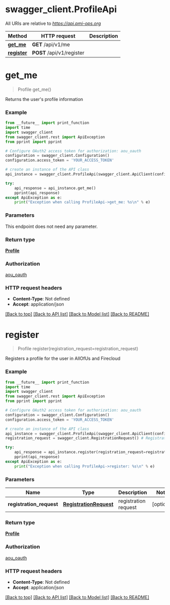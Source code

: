 # swagger_client.ProfileApi

All URIs are relative to *https://api.pmi-ops.org*

Method | HTTP request | Description
------------- | ------------- | -------------
[**get_me**](ProfileApi.md#get_me) | **GET** /api/v1/me | 
[**register**](ProfileApi.md#register) | **POST** /api/v1/register | 


# **get_me**
> Profile get_me()



Returns the user's profile information

### Example 
```python
from __future__ import print_function
import time
import swagger_client
from swagger_client.rest import ApiException
from pprint import pprint

# Configure OAuth2 access token for authorization: aou_oauth
configuration = swagger_client.Configuration()
configuration.access_token = 'YOUR_ACCESS_TOKEN'

# create an instance of the API class
api_instance = swagger_client.ProfileApi(swagger_client.ApiClient(configuration))

try: 
    api_response = api_instance.get_me()
    pprint(api_response)
except ApiException as e:
    print("Exception when calling ProfileApi->get_me: %s\n" % e)
```

### Parameters
This endpoint does not need any parameter.

### Return type

[**Profile**](Profile.md)

### Authorization

[aou_oauth](../README.md#aou_oauth)

### HTTP request headers

 - **Content-Type**: Not defined
 - **Accept**: application/json

[[Back to top]](#) [[Back to API list]](../README.md#documentation-for-api-endpoints) [[Back to Model list]](../README.md#documentation-for-models) [[Back to README]](../README.md)

# **register**
> Profile register(registration_request=registration_request)



Registers a profile for the user in AllOfUs and Firecloud

### Example 
```python
from __future__ import print_function
import time
import swagger_client
from swagger_client.rest import ApiException
from pprint import pprint

# Configure OAuth2 access token for authorization: aou_oauth
configuration = swagger_client.Configuration()
configuration.access_token = 'YOUR_ACCESS_TOKEN'

# create an instance of the API class
api_instance = swagger_client.ProfileApi(swagger_client.ApiClient(configuration))
registration_request = swagger_client.RegistrationRequest() # RegistrationRequest | registration request (optional)

try: 
    api_response = api_instance.register(registration_request=registration_request)
    pprint(api_response)
except ApiException as e:
    print("Exception when calling ProfileApi->register: %s\n" % e)
```

### Parameters

Name | Type | Description  | Notes
------------- | ------------- | ------------- | -------------
 **registration_request** | [**RegistrationRequest**](RegistrationRequest.md)| registration request | [optional] 

### Return type

[**Profile**](Profile.md)

### Authorization

[aou_oauth](../README.md#aou_oauth)

### HTTP request headers

 - **Content-Type**: Not defined
 - **Accept**: application/json

[[Back to top]](#) [[Back to API list]](../README.md#documentation-for-api-endpoints) [[Back to Model list]](../README.md#documentation-for-models) [[Back to README]](../README.md)

